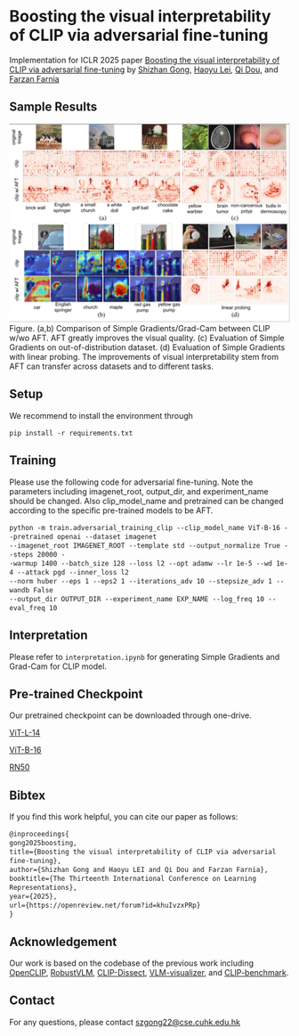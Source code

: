 # Boosting the visual interpretability of CLIP via adversarial fine-tuning

Implementation for ICLR 2025 paper [Boosting the visual interpretability of CLIP via adversarial fine-tuning](https://openreview.net/forum?id=khuIvzxPRp)
 by [Shizhan Gong](https://peterant330.github.io/), [Haoyu Lei](lh218.github.io), [Qi Dou](https://www.cse.cuhk.edu.hk/~qdou/), and [Farzan Farnia](https://www.cse.cuhk.edu.hk/~farnia/)

## Sample Results
![sample_image](assets/image.png)
Figure. (a,b) Comparison of Simple Gradients/Grad-Cam between CLIP w/wo AFT. AFT greatly
improves the visual quality. (c) Evaluation of Simple Gradients on out-of-distribution dataset. (d)
Evaluation of Simple Gradients with linear probing. The improvements of visual interpretability
stem from AFT can transfer across datasets and to different tasks.

## Setup
We recommend to install the environment through
```
pip install -r requirements.txt
```

## Training

Please use the following code for adversarial fine-tuning. Note the parameters including imagenet_root, output_dir, and experiment_name should be changed.
 Also clip_model_name and pretrained can be changed according to the specific pre-trained models to be AFT.

```
python -m train.adversarial_training_clip --clip_model_name ViT-B-16 --pretrained openai --dataset imagenet 
--imagenet_root IMAGENET_ROOT --template std --output_normalize True --steps 20000 -
-warmup 1400 --batch_size 128 --loss l2 --opt adamw --lr 1e-5 --wd 1e-4 --attack pgd --inner_loss l2 
--norm huber --eps 1 --eps2 1 --iterations_adv 10 --stepsize_adv 1 --wandb False 
--output_dir OUTPUT_DIR --experiment_name EXP_NAME --log_freq 10 --eval_freq 10
```

## Interpretation
Please refer to `interpretation.ipynb` for generating Simple Gradients and Grad-Cam for CLIP model.


## Pre-trained Checkpoint
Our pretrained checkpoint can be downloaded through one-drive.

[ViT-L-14](https://mycuhk-my.sharepoint.com/:u:/g/personal/1155187960_link_cuhk_edu_hk/EfUVcY67_xdIi-Q9sfBNWhEBiPAeY3Zu-uAo4XyUdqk2wQ?e=IlEVfy)

[ViT-B-16](https://mycuhk-my.sharepoint.com/:u:/g/personal/1155187960_link_cuhk_edu_hk/Efh-YY7miV9LtDkuLf8ci-MBbd7nLSHsgGE_lIEHnF-ZQA?e=CVew1G)

[RN50](https://mycuhk-my.sharepoint.com/:u:/g/personal/1155187960_link_cuhk_edu_hk/Ebph4gnSDdVMv01en-tdRycBLu3yMUC0n2zXJnkAn1DXeQ?e=kieCYk)

## Bibtex

If you find this work helpful, you can cite our paper as follows:

```
@inproceedings{
gong2025boosting,
title={Boosting the visual interpretability of CLIP via adversarial fine-tuning},
author={Shizhan Gong and Haoyu LEI and Qi Dou and Farzan Farnia},
booktitle={The Thirteenth International Conference on Learning Representations},
year={2025},
url={https://openreview.net/forum?id=khuIvzxPRp}
}
```

## Acknowledgement

Our work is based on the codebase of the previous work including [OpenCLIP](https://github.com/mlfoundations/open_clip),
[RobustVLM](https://github.com/chs20/RobustVLM), [CLIP-Dissect](https://github.com/Trustworthy-ML-Lab/CLIP-dissect),
[VLM-visualizer](https://github.com/zjysteven/VLM-Visualizer), and [CLIP-benchmark](https://github.com/LAION-AI/CLIP_benchmark).


## Contact
For any questions, please contact <a href="mailto:szgong22@cse.cuhk.edu.hk">szgong22@cse.cuhk.edu.hk</a>
